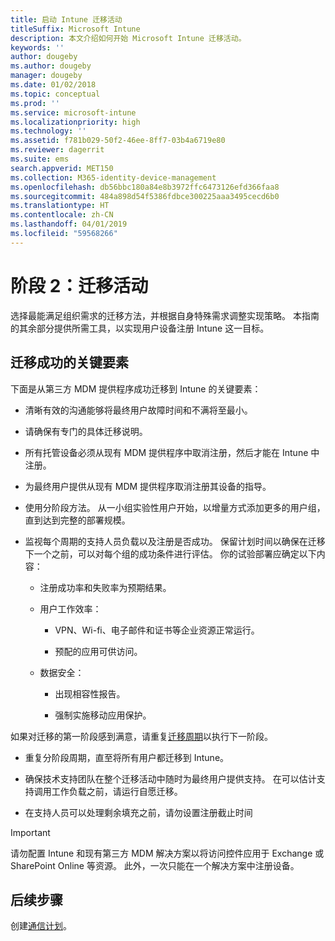 ```yaml
---
title: 启动 Intune 迁移活动
titleSuffix: Microsoft Intune
description: 本文介绍如何开始 Microsoft Intune 迁移活动。
keywords: ''
author: dougeby
ms.author: dougeby
manager: dougeby
ms.date: 01/02/2018
ms.topic: conceptual
ms.prod: ''
ms.service: microsoft-intune
ms.localizationpriority: high
ms.technology: ''
ms.assetid: f781b029-50f2-46ee-8ff7-03b4a6719e80
ms.reviewer: dagerrit
ms.suite: ems
search.appverid: MET150
ms.collection: M365-identity-device-management
ms.openlocfilehash: db56bbc180a84e8b3972ffc6473126efd366faa8
ms.sourcegitcommit: 484a898d54f5386fdbce300225aaa3495cecd6b0
ms.translationtype: HT
ms.contentlocale: zh-CN
ms.lasthandoff: 04/01/2019
ms.locfileid: "59568266"
---
```

# <a name="phase-2-migration-campaign"></a>阶段 2：迁移活动

选择最能满足组织需求的迁移方法，并根据自身特殊需求调整实现策略。 本指南的其余部分提供所需工具，以实现用户设备注册 Intune 这一目标。

## <a name="keys-to-a-successful-migration"></a>迁移成功的关键要素

下面是从第三方 MDM 提供程序成功迁移到 Intune 的关键要素：

-   清晰有效的沟通能够将最终用户故障时间和不满将至最小。

-   请确保有专门的具体迁移说明。

-   所有托管设备必须从现有 MDM 提供程序中取消注册，然后才能在 Intune 中注册。

-   为最终用户提供从现有 MDM 提供程序取消注册其设备的指导。

-   使用分阶段方法。 从一小组实验性用户开始，以增量方式添加更多的用户组，直到达到完整的部署规模。

-   监视每个周期的支持人员负载以及注册是否成功。 保留计划时间以确保在迁移下一个之前，可以对每个组的成功条件进行评估。 你的试验部署应确定以下内容：

    -   注册成功率和失败率为预期结果。

    -   用户工作效率：

        -   VPN、Wi-fi、电子邮件和证书等企业资源正常运行。

        -   预配的应用可供访问。

    -   数据安全：

        -   出现相容性报告。

        -   强制实施移动应用保护。

如果对迁移的第一阶段感到满意，请重复[迁移周期](migration-guide-cycle.md)以执行下一阶段。

-   重复分阶段周期，直至将所有用户都迁移到 Intune。

-   确保技术支持团队在整个迁移活动中随时为最终用户提供支持。 在可以估计支持调用工作负载之前，请运行自愿迁移。

-   在支持人员可以处理剩余填充之前，请勿设置注册截止时间

> [!IMPORTANT]
> 请勿配置 Intune 和现有第三方 MDM 解决方案以将访问控件应用于 Exchange 或 SharePoint Online 等资源。 此外，一次只能在一个解决方案中注册设备。

## <a name="next-steps"></a>后续步骤

创建[通信计划](migration-guide-communication-plan.md)。
